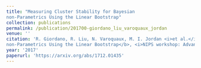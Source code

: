 ```yaml
---
title: "Measuring Cluster Stability for Bayesian
non-Parametrics Using the Linear Bootstrap"
collection: publications
permalink: /publication/201700-giordano_liu_varoquaux_jordan
venue: ''
citation: 'R. Giordano, R. Liu, N. Varoquaux, M. I. Jordan <i>et al.</i>. <b>Measuring Cluster Stability for Bayesian
non-Parametrics Using the Linear Bootstrap</b>, <i>NIPS workshop: Advances in Approximate Bayesian Inference,</i> 2017'
year: '2017'
paperurl: 'https://arxiv.org/abs/1712.01435'
---
```

